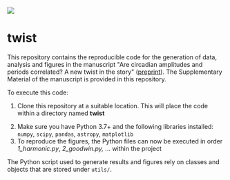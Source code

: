 <!-- badges: start -->
<!--<a href="https://www.ncbi.nlm.nih.gov/geo/query/acc.cgi?acc=GSE205155"><img src="https://img.shields.io/badge/Data-GSE205155-green.svg?style=plastic" alt="" /></a>-->
<!--[![](https://img.shields.io/badge/Data-10.1101/2022.06.03.494693-blue.svg)](https://doi.org/10.1101/2022.06.03.494693)-->
[![](https://img.shields.io/badge/Preprint-10.1101/2023.02.12.528191-yellow.svg)](https://www.biorxiv.org/content/10.1101/2023.05.17.541139v1)
<!--[![](https://img.shields.io/badge/Data-10.1101/2022.06.03.494693-blue.svg)](https://doi.org/10.1101/2022.06.03.494693)-->
 <!-- badges: end -->

# twist

This repository contains the reproducible code for the generation of data, analysis and figures in the manuscript "Are circadian amplitudes and periods correlated? A new twist in the story" ([preprint](https://www.biorxiv.org/content/10.1101/2023.05.17.541139v1)). The Supplementary Material of the manuscript is provided in this repository. 

To execute this code:

1. Clone this repository at a suitable location. This will place the code within a directory named **twist**
<!--2. Download all the simulated data from [here](https://www.zenodo.org/) (under the `results` folder) (or alternatively generate all the simulated data using the *main.py* script)-->
2. Make sure you have Python 3.7+ and the following libraries installed: `numpy`, `scipy`, `pandas`, `astropy`, `matplotlib`
3. To reproduce the figures, the Python files can now be executed in order *1_harmonic.py*, *2_goodwin.py,* ... within the project 

The Python script used to generate results and figures rely on classes and objects that are stored under `utils/`.

<!--To reproduce the figures, the Python files can now be executed in order *fig1.py, fig2.py,* ... within the project.-->
